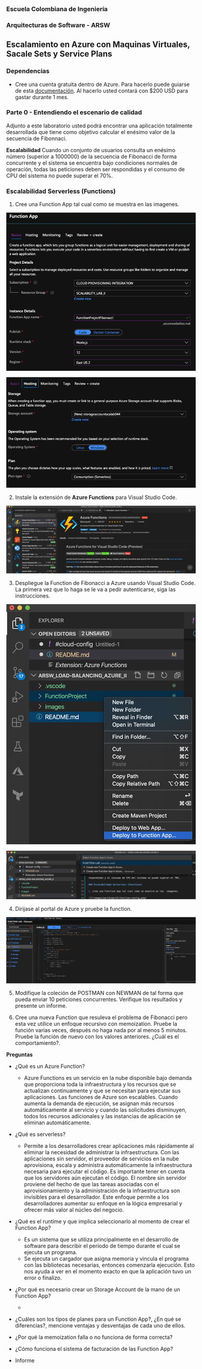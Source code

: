 ### Escuela Colombiana de Ingeniería
### Arquitecturas de Software - ARSW

## Escalamiento en Azure con Maquinas Virtuales, Sacale Sets y Service Plans

### Dependencias
* Cree una cuenta gratuita dentro de Azure. Para hacerlo puede guiarse de esta [documentación](https://azure.microsoft.com/en-us/free/search/?&ef_id=Cj0KCQiA2ITuBRDkARIsAMK9Q7MuvuTqIfK15LWfaM7bLL_QsBbC5XhJJezUbcfx-qAnfPjH568chTMaAkAsEALw_wcB:G:s&OCID=AID2000068_SEM_alOkB9ZE&MarinID=alOkB9ZE_368060503322_%2Bazure_b_c__79187603991_kwd-23159435208&lnkd=Google_Azure_Brand&dclid=CjgKEAiA2ITuBRDchty8lqPlzS4SJAC3x4k1mAxU7XNhWdOSESfffUnMNjLWcAIuikQnj3C4U8xRG_D_BwE). Al hacerlo usted contará con $200 USD para gastar durante 1 mes.

### Parte 0 - Entendiendo el escenario de calidad

Adjunto a este laboratorio usted podrá encontrar una aplicación totalmente desarrollada que tiene como objetivo calcular el enésimo valor de la secuencia de Fibonnaci.

**Escalabilidad**
Cuando un conjunto de usuarios consulta un enésimo número (superior a 1000000) de la secuencia de Fibonacci de forma concurrente y el sistema se encuentra bajo condiciones normales de operación, todas las peticiones deben ser respondidas y el consumo de CPU del sistema no puede superar el 70%.

### Escalabilidad Serverless (Functions)

1. Cree una Function App tal cual como se muestra en las  imagenes.

![](images/part3/part3-function-config.png)

![](images/part3/part3-function-configii.png)

2. Instale la extensión de **Azure Functions** para Visual Studio Code.

![](images/part3/part3-install-extension.png)

3. Despliegue la Function de Fibonacci a Azure usando Visual Studio Code. La primera vez que lo haga se le va a pedir autenticarse, siga las instrucciones.

![](images/part3/part3-deploy-function-1.png)

![](images/part3/part3-deploy-function-2.png)

4. Dirijase al portal de Azure y pruebe la function.

![](images/part3/part3-test-function.png)

5. Modifique la coleción de POSTMAN con NEWMAN de tal forma que pueda enviar 10 peticiones concurrentes. Verifique los resultados y presente un informe.

6. Cree una nueva Function que resuleva el problema de Fibonacci pero esta vez utilice un enfoque recursivo con memoization. Pruebe la función varias veces, después no haga nada por al menos 5 minutos. Pruebe la función de nuevo con los valores anteriores. ¿Cuál es el comportamiento?.

**Preguntas**

* ¿Qué es un Azure Function?

   - Azure Functions es un servicio en la nube disponible bajo demanda que proporciona toda la infraestructura y los recursos que se actualizan continuamente y que se necesitan para ejecutar sus aplicaciones. Las funciones de Azure son escalables. Cuando aumenta la demanda de ejecución, se asignan más recursos automáticamente al servicio y cuando las solicitudes disminuyen, todos los recursos adicionales y las instancias de aplicación se eliminan automáticamente.

* ¿Qué es serverless?

  - Permite a los desarrolladores crear aplicaciones más rápidamente al eliminar la necesidad de administrar la infraestructura. Con las aplicaciones sin servidor, el proveedor de servicios en la nube aprovisiona, escala y administra automáticamente la infraestructura necesaria para ejecutar el código.  Es importante tener en cuenta que los servidores aún ejecutan el código. El nombre sin servidor proviene del hecho de que las tareas asociadas con el aprovisionamiento y la administración de la infraestructura son invisibles para el desarrollador. Este enfoque permite a los desarrolladores aumentar su enfoque en la lógica empresarial y ofrecer más valor al núcleo del negocio.
  
  
* ¿Qué es el runtime y que implica seleccionarlo al momento de crear el Function App?
  
    - Es un sistema que se utiliza principalmente en el desarrollo de software para describir el período de tiempo durante el cual se ejecuta un programa. 
    - Se ejecuta un cargador que asigna memoria y vincula el programa con las bibliotecas necesarias, entonces comenzarla ejecución. Esto nos ayuda a ver en el momento exacto
en que la aplicación tuvo un error o finalizo.  
  
* ¿Por qué es necesario crear un Storage Account de la mano de un Function App?

  - 
* ¿Cuáles son los tipos de planes para un Function App?, ¿En qué se diferencias?, mencione ventajas y desventajas de cada uno de ellos.
* ¿Por qué la memoization falla o no funciona de forma correcta?
* ¿Cómo funciona el sistema de facturación de las Function App?
* Informe
